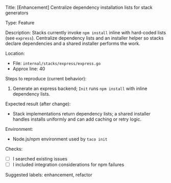 
Title: [Enhancement] Centralize dependency installation lists for stack generators

Type: Feature

Description:
Stacks currently invoke `npm install` inline with hard-coded lists (see `express`). Centralize dependency lists and an installer helper so stacks declare dependencies and a shared installer performs the work.

Location:
- File: `internal/stacks/express/express.go`
- Approx line: 40

Steps to reproduce (current behavior):
1. Generate an express backend; `Init` runs `npm install` with inline dependency lists.

Expected result (after change):
- Stack implementations return dependency lists; a shared installer handles installs uniformly and can add caching or retry logic.

Environment:
- Node.js/npm environment used by `taco init`

Checks:
- [ ] I searched existing issues
- [ ] I included integration considerations for npm failures

Suggested labels: enhancement, refactor
